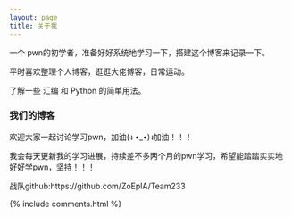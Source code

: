 ```yaml
---
layout: page
title: 关于我 
---
```


一个 pwn的初学者，准备好好系统地学习一下，搭建这个博客来记录一下。
<p>
平时喜欢整理个人博客，逛逛大佬博客，日常运动。
<p>
了解一些 汇编 和 Python 的简单用法。

<p>

<h3> 我们的博客 </h3>  

<p>

欢迎大家一起讨论学习pwn，加油(ง •_•)ง加油！！！

<p> 

我会每天更新我的学习进展，持续差不多两个月的pwn学习，希望能踏踏实实地好好学pwn，坚持！！！

<p> 
战队github:https://github.com/ZoEplA/Team233
<p> 


{% include comments.html %}

